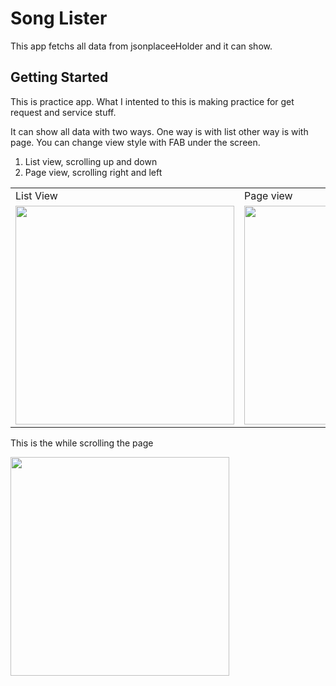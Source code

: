 # Song Lister

This app fetchs all data from jsonplaceeHolder and it can show.

## Getting Started
This is practice app. What I intented to this is making practice for get request and service stuff. 
<p>
It can show all data with two ways. One way is with list other way is with page. You can change view style with FAB under the screen.
<ol>
<li>List view, scrolling up and down</li>
<li>Page view, scrolling right and left</li>
</ol>
</p>
<table>
<tr><td>List View</td>
<td>Page view</td>
</tr>
<td><img src="https://user-images.githubusercontent.com/44341663/155189869-645a07bd-e3af-4279-bc0c-501e44527b4f.png"width=350></td>
<td><img src="https://user-images.githubusercontent.com/44341663/155189978-19600871-1d4e-4010-881e-e6b2e391bf66.png"width=350></td>
</table>
<p>This is the while scrolling the page</p>
<p><img src="https://user-images.githubusercontent.com/44341663/155190145-e2a72cd7-b8ee-44af-b840-590650b1bccd.png"width=350></p>
